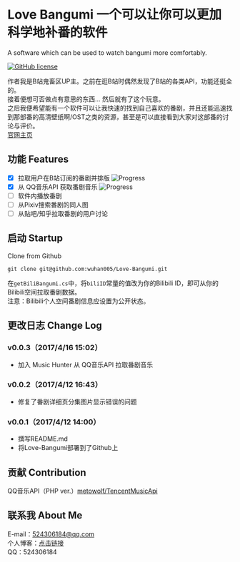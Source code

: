 ﻿# Love Bangumi 一个可以让你可以更加科学地补番的软件

A software which can be used to watch bangumi more comfortably.<br />

[![GitHub license](https://img.shields.io/badge/license-GPLv2-blue.svg)](https://raw.githubusercontent.com/wuhan005/Love-Bangumi/master/LICENSE)
<br />

作者我是B站鬼畜区UP主。之前在逛B站时偶然发现了B站的各类API，功能还挺全的。<br />
接着便想可否做点有意思的东西... 然后就有了这个玩意。<br />
之后我便希望能有一个软件可以让我快速的找到自己喜欢的番剧，并且还能迅速找到那部番的高清壁纸啊/OST之类的资源，甚至是可以直接看到大家对这部番的讨论与评价。<br />
[官网主页](https://wuhan5.cc/love-bangumi/)<br />

## 功能 Features

 - [X] 拉取用户在B站订阅的番剧并排版 ![Progress](http://progressed.io/bar/90?title=completed)
 - [X] 从 QQ音乐API 获取番剧音乐 ![Progress](http://progressed.io/bar/85?title=developing)
 - [ ] 软件内播放番剧
 - [ ] 从Pixiv搜索番剧的同人图
 - [ ] 从贴吧/知乎拉取番剧的用户讨论

## 启动 Startup

Clone from Github<br />

    git clone git@github.com:wuhan005/Love-Bangumi.git

在`getBiliBangumi.cs`中，将`biliID`常量的值改为你的Bilibili ID，即可从你的Bilibili空间拉取番剧数据。<br />
注意：Bilibili个人空间番剧信息应设置为公开状态。

## 更改日志 Change Log
### v0.0.3（2017/4/16 15:02）
* 加入 Music Hunter 从 QQ音乐API 拉取番剧音乐
### v0.0.2（2017/4/12 16:43）
* 修复了番剧详细页分集图片显示错误的问题
### v0.0.1（2017/4/12 14:00）
* 撰写README.md
* 将Love-Bangumi部署到了Github上

## 贡献 Contribution
QQ音乐API（PHP ver.）[metowolf/TencentMusicApi](https://github.com/metowolf/TencentMusicApi)<br />

## 联系我 About Me
E-mail：524306184@qq.com<br />
个人博客：[点击链接](https://wuhan5.cc/)<br />
QQ：524306184<br />
